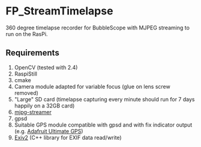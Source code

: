 FP_StreamTimelapse
==================

360 degree timelapse recorder for BubbleScope with MJPEG streaming to run on the RasPi.

Requirements
------------

1.  OpenCV (tested with 2.4)
2.  RaspiStill
3.  cmake
4.	Camera module adapted for variable focus (glue on lens screw removed)
5.	"Large" SD card (timelapse capturing every minute should run for 7 days happily on a 32GB card)
6. [mjpg-streamer](http://sourceforge.net/projects/mjpg-streamer/)
7. gpsd
8. Suitable GPS module compatible with gpsd and with fix indicator output (e.g. [Adafruit Ultimate GPS](http://www.adafruit.com/products/746))
9. [Exiv2](http://www.exiv2.org/index.html) (C++ library for EXIF data read/write)